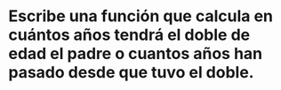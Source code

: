 # Escribe una función que calcula en cuántos años tendrá el doble de edad el padre o cuantos años han pasado desde que tuvo el doble.